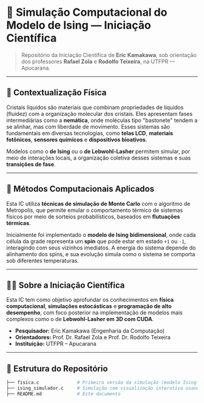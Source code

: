 # 🧠 Simulação Computacional do Modelo de Ising — Iniciação Científica

> Repositório da Iniciação Científica de **Eric Kamakawa**, sob orientação dos professores **Rafael Zola** e **Rodolfo Teixeira**, na UTFPR — Apucarana.

---

## 🧪 Contextualização Física

Cristais líquidos são materiais que combinam propriedades de líquidos (fluidez) com a organização molecular dos cristais. Eles apresentam fases intermediárias como a **nemática**, onde moléculas tipo "bastonete" tendem a se alinhar, mas com liberdade de movimento. Esses sistemas são fundamentais em diversas tecnologias, como **telas LCD**, **materiais fotônicos**, **sensores químicos** e **dispositivos bioativos**.

Modelos como o **de Ising** ou o **de Lebwohl-Lasher** permitem simular, por meio de interações locais, a organização coletiva desses sistemas e suas **transições de fase**.

---

## 🧮 Métodos Computacionais Aplicados

Esta IC utiliza **técnicas de simulação de Monte Carlo** com o algoritmo de Metropolis, que permite emular o comportamento térmico de sistemas físicos por meio de sorteios probabilísticos, baseados em **flutuações térmicas**.

Inicialmente foi implementado o **modelo de Ising bidimensional**, onde cada célula da grade representa um **spin** que pode estar em estado `+1` ou `-1`, interagindo com seus vizinhos imediatos. A energia do sistema depende do alinhamento dos spins, e sua evolução simula como o sistema se comporta sob diferentes temperaturas.

---

## 👨‍🔬 Sobre a Iniciação Científica

Esta IC tem como objetivo aprofundar os conhecimentos em **física computacional**, **simulações estocásticas** e **programação de alto desempenho**, com foco posterior na implementação de modelos mais complexos como o de **Lebwohl-Lasher em 3D com CUDA**.

- **Pesquisador:** Eric Kamakawa (Engenharia da Computação)
- **Orientadores:** Prof. Dr. Rafael Zola e Prof. Dr. Rodolfo Teixeira
- **Instituição:** UTFPR – Apucarana

---

## 📁 Estrutura do Repositório

```bash
├── fisica.c              # Primeira versão da simulação (modelo Ising em C)
├── ising_simulador.c     # Simulação com visualização interativa usando Raylib
├── README.md             # Este documento


